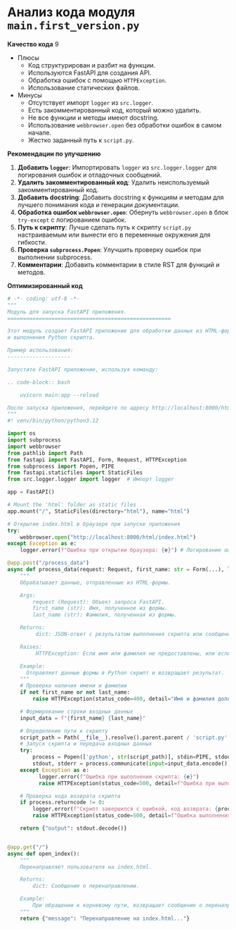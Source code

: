 # Анализ кода модуля `main.first_version.py`

**Качество кода**
9
-  Плюсы
    - Код структурирован и разбит на функции.
    - Используются FastAPI для создания API.
    - Обработка ошибок с помощью `HTTPException`.
    - Использование статических файлов.
-  Минусы
    - Отсутствует импорт `logger` из `src.logger`.
    - Есть закомментированный код, который можно удалить.
    - Не все функции и методы имеют docstring.
    - Использование `webbrowser.open` без обработки ошибок в самом начале.
    - Жестко заданный путь к `script.py`.

**Рекомендации по улучшению**

1. **Добавить `logger`**: Импортировать `logger` из `src.logger.logger` для логирования ошибок и отладочных сообщений.
2. **Удалить закомментированный код**: Удалить неиспользуемый закомментированный код.
3. **Добавить docstring**: Добавить docstring к функциям и методам для лучшего понимания кода и генерации документации.
4. **Обработка ошибок `webbrowser.open`**:  Обернуть `webbrowser.open` в блок `try-except` с логированием ошибок.
5. **Путь к скрипту**:  Лучше сделать путь к скрипту `script.py` настраиваемым или вынести его в переменные окружения для гибкости.
6. **Проверка `subprocess.Popen`**: Улучшить проверку ошибок при выполнении subprocess.
7. **Комментарии**: Добавить комментарии в стиле RST для функций и методов.

**Оптимизированный код**

```python
# -*- coding: utf-8 -*-
"""
Модуль для запуска FastAPI приложения.
====================================================

Этот модуль создает FastAPI приложение для обработки данных из HTML-формы
и выполнения Python скрипта.

Пример использования:
--------------------

Запустите FastAPI приложение, используя команду:

.. code-block:: bash

    uvicorn main:app --reload

После запуска приложения, перейдите по адресу http://localhost:8000/html/index.html в браузере.
"""
#! venv/bin/python/python3.12

import os
import subprocess
import webbrowser
from pathlib import Path
from fastapi import FastAPI, Form, Request, HTTPException
from subprocess import Popen, PIPE
from fastapi.staticfiles import StaticFiles
from src.logger.logger import logger  # Импорт logger

app = FastAPI()

# Mount the 'html' folder as static files
app.mount("/", StaticFiles(directory="html"), name="html")

# Открытие index.html в браузере при запуске приложения
try:
    webbrowser.open("http://localhost:8000/html/index.html")
except Exception as e:
    logger.error(f"Ошибка при открытии браузера: {e}") # Логирование ошибки открытия браузера

@app.post("/process_data")
async def process_data(request: Request, first_name: str = Form(...), last_name: str = Form(...)):
    """
    Обрабатывает данные, отправленные из HTML-формы.

    Args:
        request (Request): Объект запроса FastAPI.
        first_name (str): Имя, полученное из формы.
        last_name (str): Фамилия, полученная из формы.

    Returns:
         dict: JSON-ответ с результатом выполнения скрипта или сообщением об ошибке.

    Raises:
         HTTPException: Если имя или фамилия не предоставлены, или если выполнение скрипта завершилось с ошибкой.

    Example:
      Отправляет данные формы в Python скрипт и возвращает результат.
    """
    # Проверка наличия имени и фамилии
    if not first_name or not last_name:
        raise HTTPException(status_code=400, detail="Имя и фамилия должны быть предоставлены")

    # Формирование строки входных данных
    input_data = f"{first_name} {last_name}"

    # Определение пути к скрипту
    script_path = Path(__file__).resolve().parent.parent / 'script.py'
    # Запуск скрипта и передача входных данных
    try:
        process = Popen(['python', str(script_path)], stdin=PIPE, stdout=PIPE, stderr=PIPE)
        stdout, stderr = process.communicate(input=input_data.encode())
    except Exception as e:
          logger.error(f"Ошибка при выполнении скрипта: {e}")
          raise HTTPException(status_code=500, detail=f"Ошибка при выполнении скрипта: {e}")

    # Проверка кода возврата скрипта
    if process.returncode != 0:
        logger.error(f"Скрипт завершился с ошибкой, код возврата: {process.returncode}, сообщение об ошибке: {stderr.decode()}") # Логирование ошибки выполнения скрипта
        raise HTTPException(status_code=500, detail=f"Ошибка выполнения скрипта: {stderr.decode()}")

    return {"output": stdout.decode()}


@app.get("/")
async def open_index():
    """
    Перенаправляет пользователя на index.html.

    Returns:
        dict: Сообщение о перенаправлении.

    Example:
        При обращении к корневому пути, возвращает сообщение о перенаправлении.
    """
    return {"message": "Перенаправление на index.html..."}
```